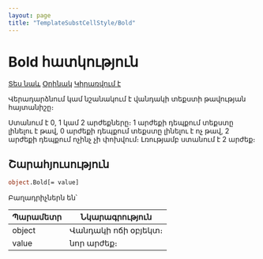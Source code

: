 ```yaml
---
layout: page
title: "TemplateSubstCellStyle/Bold"
---
```


# Bold  հատկություն

[Տես նաև](../TemplateSubstCellStyle.md) [Օրինակ](../../Examples/E_TemplateSubstCellStyle.md) [Կիրառվում է](../TemplateSubstCellStyle.md)

Վերադարձնում կամ նշանակում է վանդակի տեքստի թավության հայտանիշը։

Ստանում է 0, 1 կամ 2 արժեքները։ 
1 արժեքի դեպքում տեքստը լինելու է թավ, 0 արժեքի դեպքում տեքստը լինելու է ոչ թավ, 2 արժեքի դեպքում ոչինչ չի փոխվում։ 
Լռությամբ ստանում է 2 արժեք։

## Շարահյուսություն

```vb
object.Bold[= value]
```

Բաղադրիչներն են՝

| Պարամետր | Նկարագրություն |
|--|--|
| object | Վանդակի ոճի օբյեկտ։ |
| value | նոր արժեք։ |
